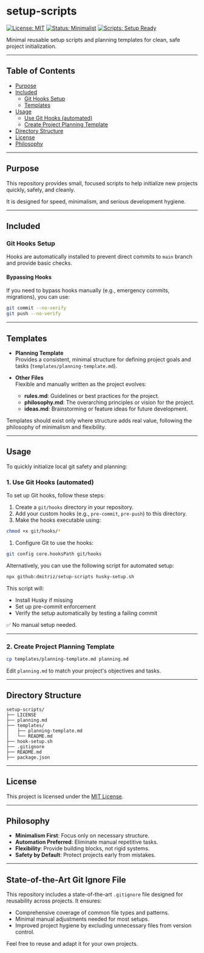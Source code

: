 # setup-scripts

[![License: MIT](https://img.shields.io/badge/License-MIT-green.svg)](https://opensource.org/licenses/MIT)
[![Status: Minimalist](https://img.shields.io/badge/Status-Minimalist-blue.svg)](https://en.wikipedia.org/wiki/Minimalism)
[![Scripts: Setup Ready](https://img.shields.io/badge/Scripts-Setup%20Ready-success)](#usage)

Minimal reusable setup scripts and planning templates for clean, safe project initialization.

---

## Table of Contents

- [Purpose](#purpose)
- [Included](#included)
  - [Git Hooks Setup](#git-hooks-setup)
  - [Templates](#templates)
- [Usage](#usage)
  - [Use Git Hooks (automated)](#1-use-git-hooks-automated)
  - [Create Project Planning Template](#2-create-project-planning-template)
- [Directory Structure](#directory-structure)
- [License](#license)
- [Philosophy](#philosophy)

---

## Purpose

This repository provides small, focused scripts to help initialize new projects quickly, safely, and cleanly.

It is designed for speed, minimalism, and serious development hygiene.

---

## Included

### Git Hooks Setup

Hooks are automatically installed to prevent direct commits to `main` branch and provide basic checks.

#### Bypassing Hooks

If you need to bypass hooks manually (e.g., emergency commits, migrations), you can use:

```bash
git commit --no-verify
git push --no-verify
```

---

## Templates

- **Planning Template**  
  Provides a consistent, minimal structure for defining project goals and tasks (`templates/planning-template.md`).

- **Other Files**  
  Flexible and manually written as the project evolves:
  - **rules.md**: Guidelines or best practices for the project.
  - **philosophy.md**: The overarching principles or vision for the project.
  - **ideas.md**: Brainstorming or feature ideas for future development.

Templates should exist only where structure adds real value, following the philosophy of minimalism and flexibility.

---

## Usage

To quickly initialize local git safety and planning:

### 1. Use Git Hooks (automated)

To set up Git hooks, follow these steps:

1. Create a `git/hooks` directory in your repository.
2. Add your custom hooks (e.g., `pre-commit`, `pre-push`) to this directory.
3. Make the hooks executable using:

```bash
chmod +x git/hooks/*
```

1. Configure Git to use the hooks:

```bash
git config core.hooksPath git/hooks
```

Alternatively, you can use the following script for automated setup:

```bash
npx github:dmitriz/setup-scripts husky-setup.sh
```

This script will:

- Install Husky if missing
- Set up pre-commit enforcement
- Verify the setup automatically by testing a failing commit

✅ No manual setup needed.

---

### 2. Create Project Planning Template

```bash
cp templates/planning-template.md planning.md
```

Edit `planning.md` to match your project's objectives and tasks.

---

## Directory Structure

```plaintext
setup-scripts/
├── LICENSE
├── planning.md
├── templates/
│   ├── planning-template.md
│   └── README.md
├── hook-setup.sh
├── .gitignore
├── README.md
├── package.json
```

---

## License

This project is licensed under the [MIT License](LICENSE).

---

## Philosophy

- **Minimalism First**: Focus only on necessary structure.
- **Automation Preferred**: Eliminate manual repetitive tasks.
- **Flexibility**: Provide building blocks, not rigid systems.
- **Safety by Default**: Protect projects early from mistakes.

---

## State-of-the-Art Git Ignore File

This repository includes a state-of-the-art `.gitignore` file designed for reusability across projects. It ensures:

- Comprehensive coverage of common file types and patterns.
- Minimal manual adjustments needed for most setups.
- Improved project hygiene by excluding unnecessary files from version control.

Feel free to reuse and adapt it for your own projects.
